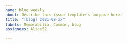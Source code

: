 ```yaml
---
name: blog weekly
about: Describe this issue template's purpose here.
title: "[blog] 2021-08-xx"
labels: Memorabilia, Common, blog
assignees: Alice52

---
```



